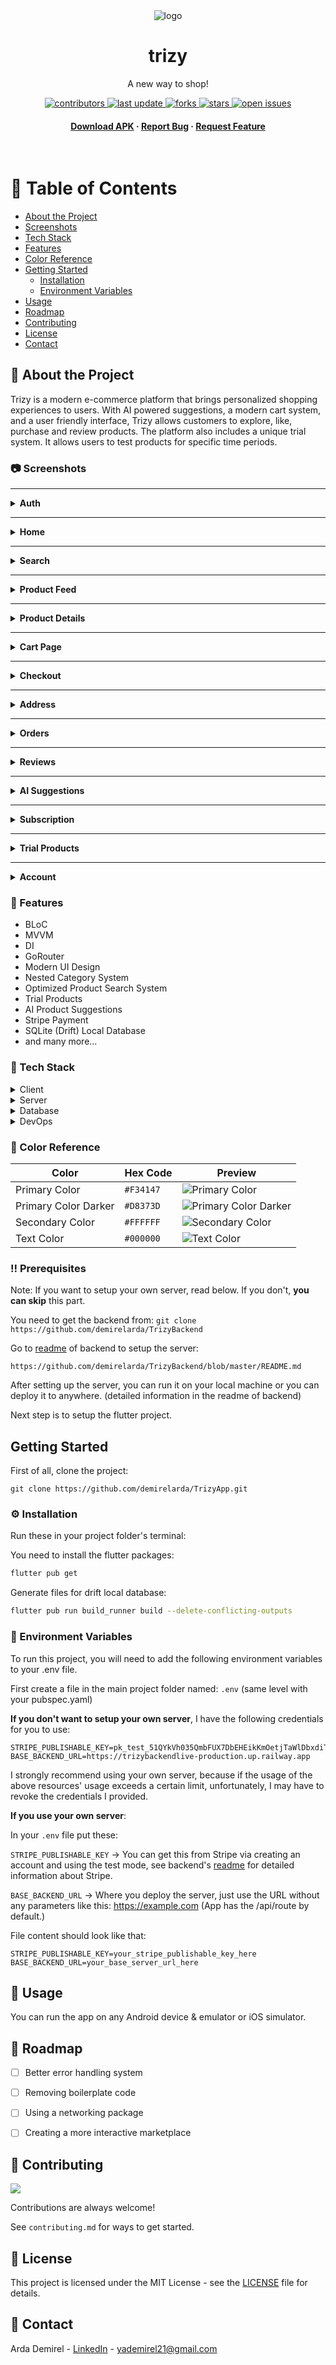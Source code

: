 

<div align="center">

  <img src="https://github.com/user-attachments/assets/dc8fd180-b3c2-4d4c-8631-3aa8348855d6" alt="logo" width="auto" height="auto" />
  <h1>trizy</h1>

  <p>
    A new way to shop!
  </p>


<!-- Badges -->
<p>
  <a href="https://github.com/demirelarda/TrizyApp/graphs/contributors">
    <img src="https://img.shields.io/github/contributors/demirelarda/TrizyApp" alt="contributors" />
  </a>
  <a href="">
    <img src="https://img.shields.io/github/last-commit/demirelarda/TrizyApp" alt="last update" />
  </a>
  <a href="https://github.com/demirelarda/TrizyApp/network/members">
    <img src="https://img.shields.io/github/forks/demirelarda/TrizyApp" alt="forks" />
  </a>
  <a href="https://github.com/demirelarda/TrizyApp/stargazers">
    <img src="https://img.shields.io/github/stars/demirelarda/TrizyApp" alt="stars" />
  </a>
  <a href="https://github.com/demirelarda/TrizyApp/issues/">
    <img src="https://img.shields.io/github/issues/demirelarda/TrizyApp" alt="open issues" />
  </a>
</p>

<h4>
    <a href="https://github.com/demirelarda/TrizyApp/releases/download/v0.1.0/trizy010.apk">Download APK</a>
  <span></span>
    <a href=""></a>
  <span> · </span>
    <a href="https://github.com/demirelarda/TrizyApp/issues/">Report Bug</a>
  <span> · </span>
    <a href="https://github.com/demirelarda/TrizyApp/issues/">Request Feature</a>
  </h4>
</div>

<br />

<!-- Table of Contents -->
# :notebook_with_decorative_cover: Table of Contents

- [About the Project](#star2-about-the-project)
- [Screenshots](#camera-screenshots)
- [Tech Stack](#space_invader-tech-stack)
- [Features](#dart-features)
- [Color Reference](#-color-reference)
- [Getting Started](#getting-started)
    - [Installation](#gear-installation)
    - [Environment Variables](#key-environment-variables)
- [Usage](#eyes-usage)
- [Roadmap](#compass-roadmap)
- [Contributing](#wave-contributing)
- [License](#-license)
- [Contact](#handshake-contact)



<!-- About the Project -->
## :star2: About the Project
Trizy is a modern e-commerce platform that brings personalized shopping experiences to users. With AI powered suggestions, a modern cart system, and a user friendly interface, Trizy allows customers to explore, like, purchase and review products. The platform also includes a unique trial system. It allows users to test products for specific time periods.





### :camera: Screenshots

---

<details>
<summary><b>Auth</b></summary>

<div align="center">
  <table>
    <tr>
      <td><img src="https://github.com/user-attachments/assets/66961d09-673e-4aaa-9569-8b6b403aba1f" alt="Login Page" style="border: 1px solid black; width: 300px;" /></td>
      <td><img src="https://github.com/user-attachments/assets/45f3ba55-8d52-4f2b-99f8-2ff699ec9459" alt="Register Page" style="border: 1px solid black; width: 300px;" /></td>
    </tr>
    <tr>
      <td align="center"><b>Login Page</b></td>
      <td align="center"><b>Register Page</b></td>
    </tr>
  </table>
</div>

</details>

---

<details>
<summary><b>Home</b></summary>

<div align="center">
  <table>
    <tr>
      <td><img src="https://github.com/user-attachments/assets/9e5d7ce6-e59a-451f-9e8d-0b13c54e4c27" alt="Home Page - Deals Section" style="border: 1px solid black; width: 300px;" /></td>
      <td><img src="https://github.com/user-attachments/assets/bfa39631-2495-4ce4-919d-4ed26d3a46ee" alt="Home Page - Best of Week Section" style="border: 1px solid black; width: 300px;" /></td>
    </tr>
    <tr>
      <td align="center"><b>Home Page - Deals Section</b></td>
      <td align="center"><b>Home Page - Best of Week Section</b></td>
    </tr>
  </table>
</div>

</details>

---

<details>
<summary><b>Search</b></summary>

<div align="center">
  <table>
    <tr>
      <td><img src="https://github.com/user-attachments/assets/e042c026-f4cb-4b0b-9d12-db99e2e72ec8" alt="Search Page" style="border: 1px solid black; width: 300px;" /></td>
    </tr>
    <tr>
      <td align="center"><b>Search Page</b></td>
    </tr>
  </table>
</div>

</details>

---

<details>
<summary><b>Product Feed</b></summary>

<div align="center">
  <table>
    <tr>
      <td><img src="https://github.com/user-attachments/assets/7abfe1ea-d719-4f0a-aed9-605dbd3346b2" alt="Product Feed" style="border: 1px solid black; width: 300px;" /></td>
      <td><img src="https://github.com/user-attachments/assets/83fbd0f0-90e4-4ade-b299-e32e20e0976e" alt="Product Filtering" style="border: 1px solid black; width: 300px;" /></td>
    </tr>
    <tr>
      <td align="center"><b>Product Feed</b></td>
      <td align="center"><b>Product Filtering</b></td>
    </tr>
  </table>
</div>

</details>

---

<details>
<summary><b>Product Details</b></summary>

<div align="center">
  <table>
    <tr>
      <td><img src="https://github.com/user-attachments/assets/1c32ed1b-008b-499a-bd91-66a6d58b6790" alt="Product Details" style="border: 1px solid black; width: 300px;" /></td>
    </tr>
    <tr>
      <td align="center"><b>Product Details</b></td>
    </tr>
  </table>
</div>

</details>

---

<details>
<summary><b>Cart Page</b></summary>

<div align="center">
  <table>
    <tr>
      <td><img src="https://github.com/user-attachments/assets/d9d79cf6-6da8-4db6-9817-d8c6718ce1fb" alt="Empty Cart" style="border: 1px solid black; width: 300px;" /></td>
      <td><img src="https://github.com/user-attachments/assets/b9240472-c4b9-49c0-a76d-098acc5d74a2" alt="Cart with Products" style="border: 1px solid black; width: 300px;" /></td>
    </tr>
    <tr>
      <td align="center"><b>Empty Cart</b></td>
      <td align="center"><b>Cart with Products</b></td>
    </tr>
  </table>
</div>

</details>

---

<details>
<summary><b>Checkout</b></summary>

<div align="center">
  <table>
    <tr>
      <td><img src="https://github.com/user-attachments/assets/ccaa774b-68be-4610-b0e7-d5d1d9397282" alt="Checkout Page" style="border: 1px solid black; width: 300px;" /></td>
      <td><img src="https://github.com/user-attachments/assets/81dc5a4c-3284-4cb2-881a-924d1de5950a" alt="Payment Page" style="border: 1px solid black; width: 300px;" /></td>
    </tr>
    <tr>
      <td align="center"><b>Checkout Page</b></td>
      <td align="center"><b>Payment Page</b></td>
    </tr>
  </table>
</div>

</details>

---

<details>
<summary><b>Address</b></summary>

<div align="center">
  <table>
    <tr>
      <td><img src="https://github.com/user-attachments/assets/6efce8ad-9bb9-49d4-9705-8a24a5e0fb4a" alt="My Addresses" style="border: 1px solid black; width: 300px;" /></td>
      <td><img src="https://github.com/user-attachments/assets/86491b2a-4037-4835-8803-174f9fe5fda2" alt="Create Address" style="border: 1px solid black; width: 300px;" /></td>
    </tr>
    <tr>
      <td align="center"><b>My Addresses</b></td>
      <td align="center"><b>Create Address</b></td>
    </tr>
  </table>
</div>

</details>

---

<details>
<summary><b>Orders</b></summary>

<div align="center">
  <table>
    <tr>
      <td><img src="https://github.com/user-attachments/assets/ceac3e47-9adb-4ebb-9a2f-60dd5e9e5983" alt="My Orders" style="border: 1px solid black; width: 300px;" /></td>
      <td><img src="https://github.com/user-attachments/assets/486e39ce-4269-40ba-80f6-f0be16e841ff" alt="Order Details" style="border: 1px solid black; width: 300px;" /></td>
    </tr>
    <tr>
      <td align="center"><b>My Orders</b></td>
      <td align="center"><b>Order Details</b></td>
    </tr>
  </table>
</div>

</details>

---

<details>
<summary><b>Reviews</b></summary>

<div align="center">
  <table>
    <tr>
      <td><img src="https://github.com/user-attachments/assets/765c5060-d6fd-4add-a5e4-fe84cea6fdca" alt="Leave a Review" style="border: 1px solid black; width: 300px;" /></td>
      <td><img src="https://github.com/user-attachments/assets/f37e2cdf-22aa-4aac-b6e8-fbb800960222" alt="Product Reviews" style="border: 1px solid black; width: 300px;" /></td>
    </tr>
    <tr>
      <td align="center"><b>Leave a Review</b></td>
      <td align="center"><b>Product Reviews</b></td>
    </tr>
  </table>
</div>

</details>

---

<details>
<summary><b>AI Suggestions</b></summary>

<div align="center">
  <table>
    <tr>
      <td><img src="https://github.com/user-attachments/assets/bb9bc27c-e2b6-439f-897a-abf1d98f898f" alt="AI Suggestions Feed" style="border: 1px solid black; width: 300px;" /></td>
      <td><img src="https://github.com/user-attachments/assets/4033247c-3d1a-4414-b741-6aa4bc1e6803" alt="AI Suggestion Details" style="border: 1px solid black; width: 300px;" /></td>
    </tr>
    <tr>
      <td align="center"><b>AI Suggestions Feed</b></td>
      <td align="center"><b>AI Suggestion Details</b></td>
    </tr>
  </table>
</div>

</details>

---

<details>
<summary><b>Subscription</b></summary>

<div align="center">
  <table>
    <tr>
      <td><img src="https://github.com/user-attachments/assets/8cb15653-40cd-4611-9b94-aa3ae77517c0" alt="Subscription Benefits" style="border: 1px solid black; width: 300px;" /></td>
      <td><img src="https://github.com/user-attachments/assets/c8243336-6cbe-4580-a8e7-7cfafc841c1f" alt="Subscription Details" style="border: 1px solid black; width: 300px;" /></td>
    </tr>
    <tr>
      <td align="center"><b>Subscription Benefits</b></td>
      <td align="center"><b>Subscription Details</b></td>
    </tr>
  </table>
</div>

</details>

---

<details>
<summary><b>Trial Products</b></summary>

<div align="center">
  <table>
    <tr>
      <td><img src="https://github.com/user-attachments/assets/4df656fb-d755-4097-a151-8f6650a0832c" alt="Trial Product Feed" style="border: 1px solid black; width: 300px;" /></td>
      <td><img src="https://github.com/user-attachments/assets/61861ecb-339a-4370-9dac-fc06344ddd54" alt="Trial Details" style="border: 1px solid black; width: 300px;" /></td>
    </tr>
    <tr>
      <td align="center"><b>Trial Product Feed</b></td>
      <td align="center"><b>Trial Details</b></td>
    </tr>
  </table>
</div>

</details>

---

<details>
<summary><b>Account</b></summary>

<div align="center">
  <table>
    <tr>
      <td><img src="https://github.com/user-attachments/assets/3700fba4-2fee-4bdf-888e-40c24ffca9ce" alt="Account Page" style="border: 1px solid black; width: 300px;" /></td>
      <td><img src="https://github.com/user-attachments/assets/5aa01f1d-17a3-454d-be73-a01bbad12bea" alt="Liked Products" style="border: 1px solid black; width: 300px;" /></td>
    </tr>
    <tr>
      <td align="center"><b>Account Page</b></td>
      <td align="center"><b>Liked Products</b></td>
    </tr>
  </table>
</div>

</details>

<!-- Features -->
### :dart: Features
- BLoC
- MVVM
- DI
- GoRouter
- Modern UI Design
- Nested Category System
- Optimized Product Search System
- Trial Products
- AI Product Suggestions
- Stripe Payment
- SQLite (Drift) Local Database
- and many more...

<!-- Color Reference -->

<!-- TechStack -->
### :space_invader: Tech Stack

<details>
  <summary>Client</summary>
  <ul>
    <li><a href="https://flutter.dev/">Flutter</a></li>
  </ul>
</details>

<details>
  <summary>Server</summary>
  <ul>
    <li><a href="https://nodejs.org/">Node.js</a></li>
    <li><a href="https://expressjs.com/">Express.js</a></li>

  </ul>
</details>

<details>
<summary>Database</summary>
  <ul>
    <li><a href="https://www.mongodb.com/">MongoDB</a></li>
    <li><a href="https://redis.io/">Redis</a></li>
  </ul>
</details>

<details>
<summary>DevOps</summary>
  <ul>
    <li><a href="https://railway.com/">Railway</a></li>
  </ul>
</details>

### 🎨 Color Reference

| Color                | Hex Code  | Preview                                           |
|----------------------|-----------|---------------------------------------------------|
| Primary Color        | `#F34147` | ![Primary Color](https://github.com/user-attachments/assets/f2f29b40-c878-4316-9f1a-5c84ed49f2b9)        |
| Primary Color Darker | `#D8373D` | ![Primary Color Darker](https://github.com/user-attachments/assets/d56c362e-830d-4dfe-838f-cdcbe2f89a66) |
| Secondary Color      | `#FFFFFF` | ![Secondary Color](https://github.com/user-attachments/assets/659cb839-bd75-4b16-9ee0-7ddb983668b4)    |
| Text Color           | `#000000` | ![Text Color](https://github.com/user-attachments/assets/ce356ee9-eac3-4f85-913f-67a4e0320c17)              |


<!-- Prerequisites -->
### :bangbang: Prerequisites
Note: If you want to setup your own server, read below. If you don't, **you can skip** this part.

You need to get the backend from:
`git clone https://github.com/demirelarda/TrizyBackend`

Go to [readme](https://github.com/demirelarda/TrizyBackend/blob/master/README.md) of backend to setup the server:

    https://github.com/demirelarda/TrizyBackend/blob/master/README.md

After setting up the server, you can run it on your local machine or you can deploy it to anywhere. (detailed information in the readme of backend)

Next step is to setup the flutter project.


<!-- Getting Started -->
## Getting Started

First of all, clone the project:

    git clone https://github.com/demirelarda/TrizyApp.git


<!-- Installation -->
### :gear: Installation

Run these in your project folder's terminal:

You need to install the flutter packages:

```bash
flutter pub get
```
Generate files for drift local database:

```bash
flutter pub run build_runner build --delete-conflicting-outputs
```

<!-- Env Variables -->
### :key: Environment Variables

To run this project, you will need to add the following environment variables to your .env file.

First create a file in the main project folder named: `.env` (same level with your pubspec.yaml)

**If you don't want to setup your own server**, I have the following credentials for you to use:

    STRIPE_PUBLISHABLE_KEY=pk_test_51QYkVh035QmbFUX7DbEHEikKmOetjTaWlDbxdiTtUwr1va85c9YIz3fA0BfnevLrS1odICjXSM29mbfXJyIzeds000ixWNliyz
    BASE_BACKEND_URL=https://trizybackendlive-production.up.railway.app


I strongly recommend using your own server, because if the usage of the above resources' usage exceeds a certain limit, unfortunately, I may have to revoke the credentials I provided.

**If you use your own server**:

In your `.env` file put these:

`STRIPE_PUBLISHABLE_KEY` -> You can get this from Stripe via creating an account and using the test mode, see backend's  [readme](https://github.com/demirelarda/TrizyBackend/blob/master/README.md)  for detailed information about Stripe.

`BASE_BACKEND_URL`  -> Where you deploy the server, just use the URL without any parameters like this: https://example.com (App has the /api/route by default.)

File content should look like that:

    STRIPE_PUBLISHABLE_KEY=your_stripe_publishable_key_here
    BASE_BACKEND_URL=your_base_server_url_here



<!-- Usage -->
## :eyes: Usage

You can run the app on any Android device & emulator or iOS simulator.

<!-- Roadmap -->
## :compass: Roadmap

* [ ] Better error handling system
* [ ] Removing boilerplate code
* [ ] Using a networking package
* [ ] Creating a more interactive marketplace


<!-- Contributing -->
## :wave: Contributing

<a href="https://github.com/demirelarda/TrizyApp/graphs/contributors">
  <img src="https://contrib.rocks/image?repo=demirelarda/TrizyApp" />
</a>


Contributions are always welcome!

See `contributing.md` for ways to get started.



<!-- License -->
## 📄 License
This project is licensed under the MIT License - see the [LICENSE](LICENSE) file for details.


<!-- Contact -->
## :handshake: Contact

Arda Demirel - [LinkedIn](https://www.linkedin.com/in/demirelarda) - yademirel21@gmail.com